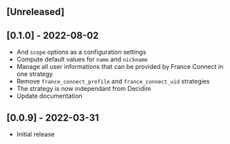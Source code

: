 ## [Unreleased]

## [0.1.0] - 2022-08-02

- And `scope` options as a configuration settings
- Compute default values for `name` and `nickname`
- Manage all user informations that can be provided by France Connect in one strategy
- Remove `france_connect_profile` and `france_connect_uid` strategies
- The strategy is now independant from Decidim
- Update documentation 

## [0.0.9] - 2022-03-31

- Initial release
